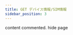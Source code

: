 ```yaml
---
title: GET デバイス情報/SIM情報
sidebar_position: 3
---
```


content commented. hide page

<!-- <div className="row"> -->
<!-- <div className="col col--7"> -->
<!-- <p className="Get-link"><span className="get">GET</span> <em>https://link.monoz.io/api/v1/{ORG-ID}/Device/Sim/Detail/{ICCID}</em></p>
        デバイスとSIMの詳細情報および、リクエストした月のデバイス使用状況のデータを返します。
        
        ##### Args
        <div className="card">
            <div className="card__body">
                <div className="row mb-2">
                    <div className="col col--4"><code>ORG-ID</code></div>
                    <div className="col col--8">The unique ID assigned to your organisation</div>
                </div>
                <div className="row">
                    <div className="col col--4"><code>ICCID</code></div>
                    <div className="col col--8">Unique ICCID of target device</div>
                </div>
            </div>
        </div>
        <br/>
        ##### Response
        <details>
            <summary>
                <div> <div class="error_200 HTTPStatus "><span class="HTTPStatus-chit"></span></div>200</div>
                <small>Ok <small className="text-gray">Success</small></small>
            </summary>
            ###### Response Body
            <div className="response_details">
                <strong> Name</strong>&nbsp;&nbsp;  <small className="text-gray">string</small> 
                <p>Device name as registered in monoZ:Link</p>
            </div>
            <div className="response_details">
                <strong> ICCID</strong>&nbsp;&nbsp;  <small className="text-gray">string</small> 
                <p>Unique device ID as registered in monoZ:Link</p>
            </div>
            <div className="response_details">
                <strong>IMEILock</strong>&nbsp;&nbsp;  <small className="text-gray">boolean</small> 
                <p>Flag that indicates if SIM is locked to the current device IMEI.</p>
            </div>
            <div className="response_details">
                <strong>ActivationDate</strong>&nbsp;&nbsp;  <small className="text-gray">timestamp</small> 
                <p>The date when the SIM card was activated</p>
            </div>
            <div className="response_details">
                <strong>ExpiryDate</strong>&nbsp;&nbsp;  <small className="text-gray">timestamp</small> 
                <p>The date when the SIM card shall be expired</p>
            </div>
            <div className="response_details">
                <strong>Status</strong>&nbsp;&nbsp;  <small className="text-gray">integer</small> 
                <p>Status of the SIM/Device. A SIM can be enabled (active) or disabled (deactivated)</p>
            </div>
            <div className="response_details">
                <strong>MessageCount</strong>&nbsp;&nbsp;  <small className="text-gray">integer</small> 
                <p>Total number of succesful uplink messages from the device</p>
            </div>
            <div className="response_details">
                <strong>DLMessageCount</strong>&nbsp;&nbsp;  <small className="text-gray">integer</small> 
                <p>Total number of Downlink messages from monoZ:Link to device</p>
            </div>
            <div className="response_details">
                <strong>Volume</strong>&nbsp;&nbsp;  <small className="text-gray">integer</small> 
                <p>The remaining data volume of the SIM/device</p>
            </div>
            <div className="response_details">
                <strong>CreatedDate</strong>&nbsp;&nbsp;  <small className="text-gray">timestamp</small> 
                <p>Date of regisration of device in monoZ:Link</p>
            </div>
            <div className="response_details">
                <strong>UpdatedDate</strong>&nbsp;&nbsp;  <small className="text-gray">timestamp</small> 
                <p>Date of last update of the device in monoZ:Link</p>
            </div>
        </details> 
        <div className="Block-error">
            <div className="error_block_400">
                <summary className="border-bottom">
                    <div className="summery-error"> 
                        <div><code class="HTTPStatus  error_404"><span class="HTTPStatus-chit"></span></code>400</div>
                        <small>Invalid <small className="text-gray">If the input value is not correct format</small></small>
                    </div>
                </summary>
            </div>
            <div className="error_block_400">
                <summary className="border-bottom">
                    <div className="summery-error"> 
                        <div><code class="HTTPStatus  error_404"><span class="HTTPStatus-chit"></span></code>401</div>
                        <small>Unauthorized <small className="text-gray">If the API Key is wrong or there is no permission to access the requested data.</small></small>
                    </div>
                </summary>
            </div>
            <div className="error_block_400">
                <summary className="border-bottom">
                    <div className="summery-error"> 
                        <div><code class="HTTPStatus  error_404"><span class="HTTPStatus-chit"></span></code>404</div>
                        <small>Not Found <small className="text-gray">If the specified ICCID was not found in the system.</small></small>
                    </div>
                </summary>
            </div>
            <div className="error_block_400">
                <summary className="border-bottom">
                    <div className="summery-error"> 
                        <div><code class="HTTPStatus  error_404"><span class="HTTPStatus-chit"></span></code>500</div>
                        <small>Server Error <small className="text-gray">As described in Message field.</small></small>
                    </div>
                </summary>
            </div>
        </div> -->
<!-- </div> -->
<!--     <div className="col col--5"> -->
<!-- <div className="sticky">
            ##### cURL
            ```jsx
                curl --location 'https://link.monoz.io/api/v1/mti/Device/Sim/Detail/1234567890\
                --header X-API-Key: abcdefgh123456
            ```
            ##### Response
            ```jsx
            {
                "Error": false,
                "Message": "FetchSuccess",
                "StatusCode": 200,
                "Data": {
                    "Name": "Device name as registeres in monoZ:Link",
                    "ICCID": "Unique device ID as registered in monoZ:Link",
                    "ActivationDate": "The date when the SIM card was activated",
                    "MessageCount": "Total number of succesful uplink messages from the device",
                    "DLMessageCount": "Total number of Downlink messages from monoZ:Link to device",
                    "IMEILock": "Flag that indicates if SIM is locked to the current device IMEI.",
                    "ExpiryDate": "The date when the SIM card shall be expired",
                    "Status": "Status of the SIM/Device. A SIM can be enabled (active) or disabled (deactivated)",
                    "Volume": "The remaining data volume of the SIM/device"
                    "CreatedDate": "Date of regisration of device in monoZ:Link",
                    "UpdatedDate": "Date of last update of the device in monoZ:Link"
                }
            }
            ```
        </div> -->
<!-- </div> -->
<!-- </div> -->

